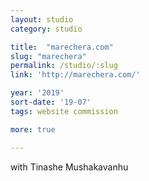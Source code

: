 ```yaml
---
layout: studio
category: studio

title:  "marechera.com"
slug: "marechera"
permalink: /studio/:slug
link: 'http://marechera.com/'

year: '2019'
sort-date: '19-07'
tags: website commission

more: true

---
```


<p>
  with Tinashe Mushakavanhu
</p>